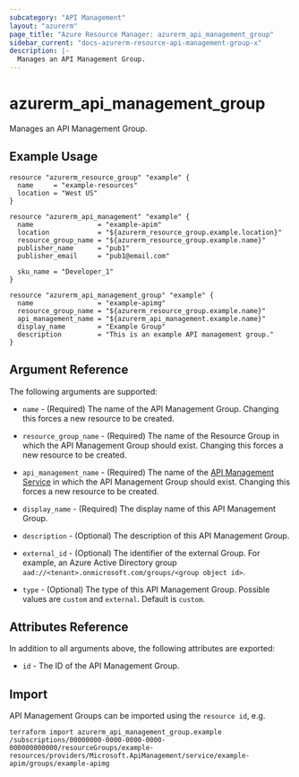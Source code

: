 ```yaml
---
subcategory: "API Management"
layout: "azurerm"
page_title: "Azure Resource Manager: azurerm_api_management_group"
sidebar_current: "docs-azurerm-resource-api-management-group-x"
description: |-
  Manages an API Management Group.
---
```


# azurerm_api_management_group

Manages an API Management Group.


## Example Usage

```hcl
resource "azurerm_resource_group" "example" {
  name     = "example-resources"
  location = "West US"
}

resource "azurerm_api_management" "example" {
  name                = "example-apim"
  location            = "${azurerm_resource_group.example.location}"
  resource_group_name = "${azurerm_resource_group.example.name}"
  publisher_name      = "pub1"
  publisher_email     = "pub1@email.com"

  sku_name = "Developer_1"
}

resource "azurerm_api_management_group" "example" {
  name                = "example-apimg"
  resource_group_name = "${azurerm_resource_group.example.name}"
  api_management_name = "${azurerm_api_management.example.name}"
  display_name        = "Example Group"
  description         = "This is an example API management group."
}
```


## Argument Reference

The following arguments are supported:

* `name` - (Required) The name of the API Management Group. Changing this forces a new resource to be created.

* `resource_group_name` - (Required) The name of the Resource Group in which the API Management Group should exist. Changing this forces a new resource to be created.

* `api_management_name` - (Required) The name of the [API Management Service](api_management.html) in which the API Management Group should exist. Changing this forces a new resource to be created.

* `display_name` - (Required) The display name of this API Management Group.

* `description` - (Optional) The description of this API Management Group.

* `external_id` - (Optional) The identifier of the external Group. For example, an Azure Active Directory group `aad://<tenant>.onmicrosoft.com/groups/<group object id>`.

* `type` - (Optional) The type of this API Management Group. Possible values are `custom` and `external`. Default is `custom`.

## Attributes Reference

In addition to all arguments above, the following attributes are exported:

* `id` - The ID of the API Management Group.

## Import

API Management Groups can be imported using the `resource id`, e.g.

```shell
terraform import azurerm_api_management_group.example /subscriptions/00000000-0000-0000-0000-000000000000/resourceGroups/example-resources/providers/Microsoft.ApiManagement/service/example-apim/groups/example-apimg
```
